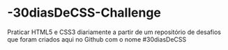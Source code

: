 # -30diasDeCSS-Challenge
Praticar HTML5 e CSS3 diariamente a partir de um repositório de desafios que foram criados aqui no Github com o nome #30diasDeCSS
